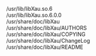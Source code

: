 /usr/lib/libXau.so.6  
/usr/lib/libXau.so.6.0.0  
/usr/share/doc/libXau  
/usr/share/doc/libXau/AUTHORS  
/usr/share/doc/libXau/COPYING  
/usr/share/doc/libXau/ChangeLog  
/usr/share/doc/libXau/README  
